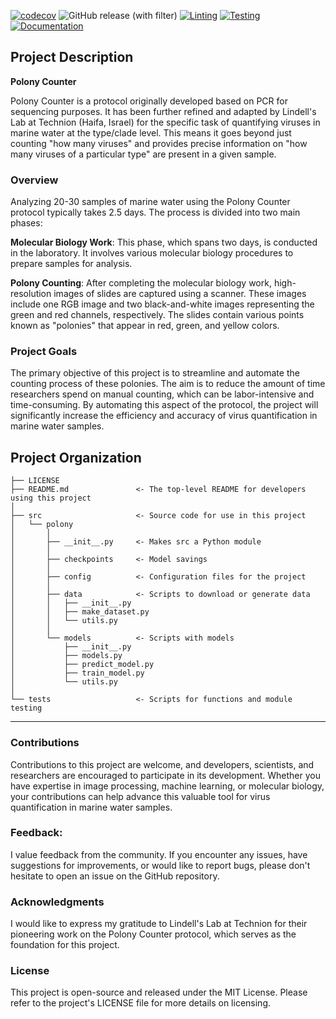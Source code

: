 [![codecov](https://codecov.io/gh/kirill-push/polony-counting/graph/badge.svg?token=3XYNQ0GYTB)](https://codecov.io/gh/kirill-push/polony-counting)
![GitHub release (with filter)](https://img.shields.io/github/v/release/kirill-push/polony-counting?sort=semver&color=brightgreen)
[![Linting](https://github.com/kirill-push/polony-counting/actions/workflows/lint.yml/badge.svg?branch=main)](https://github.com/kirill-push/polony-counting/actions/workflows/lint.yml)
[![Testing](https://github.com/kirill-push/polony-counting/actions/workflows/test.yml/badge.svg?branch=main)](https://github.com/kirill-push/polony-counting/actions/workflows/test.yml)
[![Documentation](https://github.com/kirill-push/polony-counting/actions/workflows/pages.yml/badge.svg)](https://github.com/kirill-push/polony-counting/actions/workflows/pages.yml)

## Project Description
**Polony Counter**

Polony Counter is a protocol originally developed based on PCR for sequencing purposes. It has been further refined and adapted by Lindell's Lab at Technion (Haifa, Israel) for the specific task of quantifying viruses in marine water at the type/clade level. This means it goes beyond just counting "how many viruses" and provides precise information on "how many viruses of a particular type" are present in a given sample.

### Overview

Analyzing 20-30 samples of marine water using the Polony Counter protocol typically takes 2.5 days. The process is divided into two main phases:

**Molecular Biology Work**: This phase, which spans two days, is conducted in the laboratory. It involves various molecular biology procedures to prepare samples for analysis.

**Polony Counting**: After completing the molecular biology work, high-resolution images of slides are captured using a scanner. These images include one RGB image and two black-and-white images representing the green and red channels, respectively. The slides contain various points known as "polonies" that appear in red, green, and yellow colors.

### Project Goals

The primary objective of this project is to streamline and automate the counting process of these polonies. The aim is to reduce the amount of time researchers spend on manual counting, which can be labor-intensive and time-consuming. By automating this aspect of the protocol, the project will significantly increase the efficiency and accuracy of virus quantification in marine water samples.

## Project Organization

    ├── LICENSE
    ├── README.md               <- The top-level README for developers using this project
    │
    ├── src                     <- Source code for use in this project
    │   └── polony
    │       │
    │       ├── __init__.py     <- Makes src a Python module
    │       │
    │       ├── checkpoints     <- Model savings
    │       │
    │       ├── config          <- Configuration files for the project
    │       │
    │       ├── data            <- Scripts to download or generate data
    │       │   ├── __init__.py 
    │       │   ├── make_dataset.py
    │       │   └── utils.py
    │       │
    │       └── models          <- Scripts with models
    │           ├── __init__.py 
    │           ├── models.py
    │           ├── predict_model.py
    │           ├── train_model.py
    │           └── utils.py
    │
    └── tests                   <- Scripts for functions and module testing

--------

<!-- ## Getting Started:-->

### Contributions

Contributions to this project are welcome, and developers, scientists, and researchers are encouraged to participate in its development. Whether you have expertise in image processing, machine learning, or molecular biology, your contributions can help advance this valuable tool for virus quantification in marine water samples.


### Feedback:

I value feedback from the community. If you encounter any issues, have suggestions for improvements, or would like to report bugs, please don't hesitate to open an issue on the GitHub repository.

### Acknowledgments

I would like to express my gratitude to Lindell's Lab at Technion for their pioneering work on the Polony Counter protocol, which serves as the foundation for this project.

### License

This project is open-source and released under the MIT License. Please refer to the project's LICENSE file for more details on licensing.

